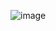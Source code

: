 ![image](https://github.com/BrayanASS/professional-portfolio/assets/80291252/dadee5c0-6bdb-4ffa-a09e-459582b78cb1)
